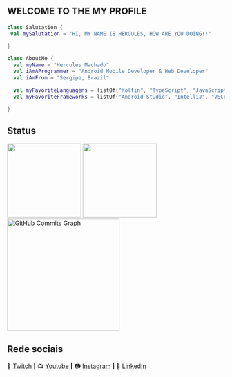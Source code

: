 ## WELCOME TO THE MY PROFILE

```kotlin
class Salutation {
 val mySalutation = "HI, MY NAME IS HERCULES, HOW ARE YOU DOING!!"

}

class AboutMe {
  val myName = "Hercules Machado"
  val iAmAProgrammer = "Android Mobile Developer & Web Developer"
  val iAmFrom = "Sergipe, Brazil"

  val myFavoriteLanguagens = listOf("Koltin", "TypeScript", "JavaScript")
  val myFavoriteFrameworks = listOf("Android Studio", "IntelliJ", "VSCode", "React", "Tailwindcss")

}
```

## Status
 
 <div style="align = center" >
   <img height="171em" src="https://github-readme-stats.vercel.app/api?username=herculesmachado&show_icons=true&theme=tokyonight&include_all_commits=true&count_private=true&hide_border=true&hide_rank=true&hide=commits&custom_title=Stats"/>
  <a href="github.com/herculesmachado">
    <img height="171em" src="http://github-readme-streak-stats.herokuapp.com?user=herculesmachado&theme=tokyonight&hide_border=true&fire=FF00E9" />
  </a>
  <a href="github.com/herculesmachado">
   <img height="260em" src="https://github-readme-activity-graph.vercel.app/graph?username=herculesmachado&theme=github&hide_border=true&bg_color=1A1B27&color=628FDA&line=2BAEAE&point=FE00E8&custom_title=Commits%20Graph" alt="GitHub Commits Graph" /> 
 </a>
</div>

## Rede sociais

💜 [Twitch](https://www.twitch.tv/herculesverso_) **|**
📺 [Youtube](https://www.youtube.com/@programandocomhercules) **|**
📷 [Instagram](https://www.instagram.com/herculesverso/?hl=pt-br) **|**
👔 [LinkedIn](https://www.linkedin.com/in/herculesmachado/)
